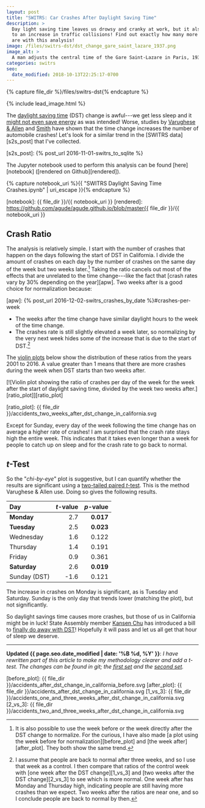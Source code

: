 ```yaml
---
layout: post
title: "SWITRS: Car Crashes After Daylight Saving Time"
description: >
  Day light saving time leaves us drowsy and cranky at work, but it also leads
  to an increase in traffic collisions! Find out exactly how many more there
  are with this analysis!
image: /files/switrs-dst/dst_change_gare_saint_lazare_1937.png
image_alt: >
  A man adjusts the central time of the Gare Saint-Lazare in Paris, 1937.
categories: switrs
seo:
  date_modified: 2018-10-13T22:25:17-0700
---
```


{% capture file_dir %}/files/switrs-dst{% endcapture %}

{% include lead_image.html %}

The [daylight saving time][dst] (DST) change is awful---we get less sleep and
it [might not even save energy][energy] as was intended! Worse, studies by
[Varughese & Allen][varughese] and [Smith][smith] have shown that the time
change increases the number of automobile crashes! Let's look for a similar
trend in the [SWITRS data][s2s_post] that I've collected.

[dst]: https://en.wikipedia.org/wiki/Daylight_saving_time
[energy]: https://www.scientificamerican.com/article/does-daylight-saving-times-save-energy/
[varughese]: https://doi.org/10.1016/S1389-9457(00)00032-0
[smith]: https://doi.org/10.1257/app.20140100
[s2s_post]: {% post_url 2016-11-01-switrs_to_sqlite %}

The Jupyter notebook used to perform this analysis can be found
[here][notebook] ([rendered on Github][rendered]).

{% capture notebook_uri %}{{ "SWITRS Daylight Saving Time Crashes.ipynb" | uri_escape }}{% endcapture %} 

[notebook]: {{ file_dir }}/{{ notebook_uri }}
[rendered]: https://github.com/agude/agude.github.io/blob/master{{ file_dir }}/{{ notebook_uri }}

## Crash Ratio

The analysis is relatively simple. I start with the number of crashes that
happen on the days following the start of DST in California. I divide the
amount of crashes on each day by the number of crashes on the same day of the
week but two weeks later.[^1] Taking the ratio cancels out most of the effects
that are unrelated to the time change---like the fact that [crash rates vary
by 30% depending on the year][apw]. Two weeks after is a good choice for
normalization because:

[apw]: {% post_url 2016-12-02-switrs_crashes_by_date %}#crashes-per-week

- The weeks after the time change have similar daylight hours to the week of
  the time change.
- The crashes rate is still slightly elevated a week later, so normalizing by
  the very next week hides some of the increase that is due to the start of
  DST.[^2]

The [violin plots][violin] below show the distribution of these ratios from
the years 2001 to 2016. A value greater than 1 means that there are more
crashes during the week when DST starts than two weeks after.

[violin]: https://en.wikipedia.org/wiki/Violin_plot

[![Violin plot showing the ratio of crashes per day of the week for the week
after the start of daylight saving time, divided by the week two weeks
after.][ratio_plot]][ratio_plot]

[ratio_plot]: {{ file_dir }}/accidents_two_weeks_after_dst_change_in_california.svg

Except for Sunday, every day of the week following the time change has on
average a higher rate of crashes! I am surprised that the crash rate stays
high the entire week. This indicates that it takes even longer than a week for
people to catch up on sleep and for the crash rate to go back to normal.

## _t_-Test

So the "_chi-by-eye_" plot is suggestive, but I can quantify whether the
results are significant using a [two-tailed paired _t_-test][paired_t-test].
This is the method Varughese & Allen use. Doing so gives the following
results.

[paired_t-test]: https://en.wikipedia.org/wiki/Student%27s_t-test#Paired_samples

| Day          | _t_-value |   _p_-value |
|:-------------|----------:|------------:|
| **Monday**   |       2.7 |   **0.017** |
| **Tuesday**  |       2.5 |   **0.023** |
| Wednesday    |       1.6 |     0.122   |
| Thursday     |       1.4 |     0.191   |
| Friday       |       0.9 |     0.361   |
| **Saturday** |       2.6 |   **0.019** |
| Sunday (DST) |      -1.6 |     0.121   |

The increase in crashes on Monday is significant, as is Tuesday and Saturday.
Sunday is the only day that trends lower (matching the plot), but not
significantly.

So daylight savings time causes more crashes, but those of us in California
might be in luck! State Assembly member [Kansen Chu][chu] has introduced a
bill to [finally do away with DST][ab-385]! Hopefully it will pass and let us
all get that hour of sleep we deserve.

[chu]: https://en.wikipedia.org/wiki/Kansen_Chu
[ab-385]: https://leginfo.legislature.ca.gov/faces/billTextClient.xhtml?bill_id=201520160AB385

---

**Updated <time datetime="{{ page.seo.date_modified | date_to_xmlschema }}">{{
page.seo.date_modified | date: '%B %d, %Y' }}</time>**: _I have rewritten part
of this article to make my methodology clearer and add a t-test. The changes
can be found in git; the [first set][changes_1] and the [second
set][changes_2]._

[changes_1]: https://github.com/agude/agude.github.io/commit/1092c8ce001a946eb47ae07cc0c65324a1417a82
[changes_2]: https://github.com/agude/agude.github.io/commit/2661f23d005a97206a03eca02f1078de9ae0fec4

[^1]: It is also possible to use the week before or the week directly after the DST change to normalize. For the curious, I have also made [a plot using the week before for normalization][before_plot] and [the week after][after_plot]. They both show the same trend.
[^2]: I assume that people are back to normal after three weeks, and so I use that week as a control. I then compare that ratios of the control week with [one week after the DST change][1_vs_3] and [two weeks after the DST change][2_vs_3] to see which is more normal. One week after has Monday and Thursday high, indicating people are still having more crashes than we expect. Two weeks after the ratios are near one, and so I conclude people are back to normal by then. 

[before_plot]: {{ file_dir }}/accidents_after_dst_change_in_california_before.svg
[after_plot]: {{ file_dir }}/accidents_after_dst_change_in_california.svg
[1_vs_3]: {{ file_dir }}/accidents_one_and_three_weeks_after_dst_change_in_california.svg
[2_vs_3]: {{ file_dir }}/accidents_two_and_three_weeks_after_dst_change_in_california.svg
